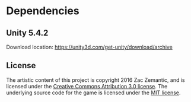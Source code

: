 # Dependencies

## Unity 5.4.2
Download location: https://unity3d.com/get-unity/download/archive

## License

The artistic content of this project is copyright 2016 Zac Zemantic, and is licensed under the [Creative Commons Attribution 3.0 license](http://creativecommons.org/licenses/by/3.0/us/deed.en_US). The underlying source code for the game is licensed under the [MIT license](http://opensource.org/licenses/mit-license.php).
